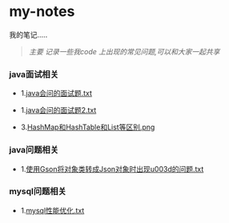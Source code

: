 # my-notes
我的笔记.....
> *主要 记录一些我code 上出现的常见问题,可以和大家一起共享*



### java面试相关

* 1.<a href="https://github.com/Fancyiscrying/my-notes/blob/master/java会问的面试题.txt">java会问的面试题.txt</a>

* 1.<a href="https://github.com/Fancyiscrying/my-notes/blob/master/java会问的面试题2.txt">java会问的面试题2.txt</a>

* 3.<a href="https://github.com/Fancyiscrying/my-notes/blob/master/HashMap和HashTable和List等区别.png">HashMap和HashTable和List等区别.png</a>




### java问题相关

* 1.<a href="https://github.com/Fancyiscrying/my-notes/blob/master/使用Gson将对象类转成Json对象时出现u003d的问题.txt">使用Gson将对象类转成Json对象时出现u003d的问题.txt</a>



### mysql问题相关

* 1.<a href="https://github.com/Fancyiscrying/my-notes/blob/master/mysql性能优化.txt">mysql性能优化.txt</a>
